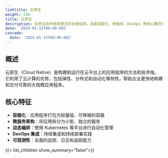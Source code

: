 ```yaml
---
linktitle: 云原生
weight: 110
title: 云原生
description: 云原生技术栈和理念的全面指南，涵盖容器化、微服务、DevOps 等核心概念和实践方法
date: '2024-01-15T00:00:00Z'
cascade:
  date: '2024-01-15T00:00:00Z'
---
```


## 概述

云原生（Cloud Native）是构建和运行在云平台上的应用程序的方法和技术栈。它利用了云计算的优势，包括弹性、分布式和自动化等特性，帮助企业更快地构建和交付可靠的大规模应用程序。

## 核心特征

- **容器化**：应用程序打包为轻量级、可移植的容器
- **微服务架构**：将应用拆分为小型、独立的服务
- **动态编排**：使用 Kubernetes 等平台进行自动化管理
- **DevOps 集成**：持续集成和持续部署实践
- **可观测性**：全面的监控、日志和追踪能力

{{< list_children show_summary="false">}}

